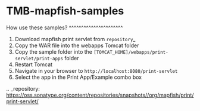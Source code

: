 # TMB-mapfish-samples

How use these samples?
^^^^^^^^^^^^^^^^^^^^^^

1. Download mapfish print servlet from `repository`_
2. Copy the WAR file into the webapps Tomcat folder
3. Copy the sample folder into the ``[TOMCAT_HOME]/webapps/print-servlet/print-apps`` folder
4. Restart Tomcat
5. Navigate in your browser to ``http://localhost:8080/print-servlet``
6. Select the app in the Print App/Example combo box


.. _repository: https://oss.sonatype.org/content/repositories/snapshots//org/mapfish/print/print-servlet/


